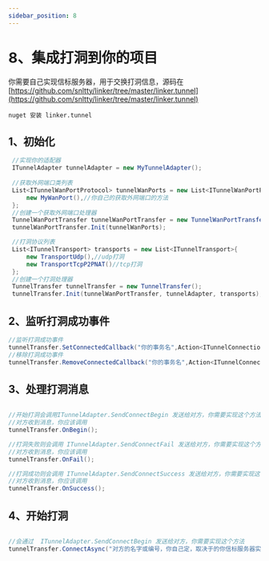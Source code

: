 ```yaml
---
sidebar_position: 8
---
```


# 8、集成打洞到你的项目

你需要自己实现信标服务器，用于交换打洞信息，源码在[https://github.com/snltty/linker/tree/master/linker.tunnel](https://github.com/snltty/linker/tree/master/linker.tunnel)

```
nuget 安装 linker.tunnel
```

## 1、初始化
```c#
 //实现你的适配器
 ITunnelAdapter tunnelAdapter = new MyTunnelAdapter();
 
 //获取外网端口类列表
 List<ITunnelWanPortProtocol> tunnelWanPorts = new List<ITunnelWanPortProtocol>{
     new MyWanPort(),//你自己的获取外网端口的方法
 };
 //创建一个获取外网端口处理器
 TunnelWanPortTransfer tunnelWanPortTransfer = new TunnelWanPortTransfer();
 tunnelWanPortTransfer.Init(tunnelWanPorts);

 //打洞协议列表
 List<ITunnelTransport> transports = new List<ITunnelTransport>{
     new TransportUdp(),//udp打洞
     new TransportTcpP2PNAT()//tcp打洞
 };
 //创建一个打洞处理器
 TunnelTransfer tunnelTransfer = new TunnelTransfer();
 tunnelTransfer.Init(tunnelWanPortTransfer, tunnelAdapter, transports);
```

## 2、监听打洞成功事件
```c#
//监听打洞成功事件
tunnelTransfer.SetConnectedCallback("你的事务名",Action<ITunnelConnection> callback);
//移除打洞成功事件
tunnelTransfer.RemoveConnectedCallback("你的事务名",Action<ITunnelConnection> callback)
```

## 3、处理打洞消息
```c#

//开始打洞会调用ITunnelAdapter.SendConnectBegin 发送给对方，你需要实现这个方法
//对方收到消息，你应该调用
tunnelTransfer.OnBegin();

//打洞失败则会调用 ITunnelAdapter.SendConnectFail 发送给对方，你需要实现这个方法
//对方收到消息，你应该调用
tunnelTransfer.OnFail();

//打洞成功则会调用 ITunnelAdapter.SendConnectSuccess 发送给对方，你需要实现这个方法
//对方收到消息，你应该调用
tunnelTransfer.OnSuccess();

```

## 4、开始打洞
```c#

//会通过  ITunnelAdapter.SendConnectBegin 发送给对方，你需要实现这个方法
tunnelTransfer.ConnectAsync("对方的名字或编号，你自己定，取决于的你信标服务器实现","事务名",TunnelProtocolType.None);
```